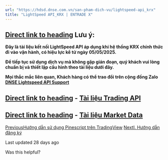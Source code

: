 ```yaml
---
url: "https://hdsd.dnse.com.vn/san-pham-dich-vu/lightspeed-api_krx"
title: "LightSpeed API_KRX | ENTRADE X"
---
```


## [Direct link to heading](https://hdsd.dnse.com.vn/san-pham-dich-vu/lightspeed-api_krx\#luu-y)    Lưu ý:

**Đây là tài liệu kết nối LightSpeed API áp dụng khi hệ thống KRX chính thức đi vào vận hành, có hiệu lực kể từ ngày 05/05/2025.**

**Để tiếp tục sử dụng dịch vụ mà không gặp gián đoạn, quý khách vui lòng chuẩn bị và thiết lập cấu hình theo tài liệu dưới đây.**

**Mọi thắc mắc liên quan, Khách hàng có thể trao đổi trên cộng đồng Zalo** [**DNSE Lightspeed API Support**](https://zalo.me/g/jvcmix138)

## [Direct link to heading](https://hdsd.dnse.com.vn/san-pham-dich-vu/lightspeed-api_krx\#tai-lieu-trading-api)    **\-** [**Tài liệu Trading API**](https://hdsd.dnse.com.vn/san-pham-dich-vu/lightspeed-api_krx/ii.-trading-api)

## [Direct link to heading](https://hdsd.dnse.com.vn/san-pham-dich-vu/lightspeed-api_krx\#tai-lieu-market-data)    **\-** [**Tài liệu Market Data**](https://hdsd.dnse.com.vn/san-pham-dich-vu/lightspeed-api_krx/iii.-market-data)

[PreviousHướng dẫn sử dụng Pinescript trên TradingView](https://hdsd.dnse.com.vn/san-pham-dich-vu/dnse-x-tradingview/huong-dan-su-dung-pinescript-tren-tradingview) [NextI. Hướng dẫn đăng ký](https://hdsd.dnse.com.vn/san-pham-dich-vu/lightspeed-api_krx/i.-huong-dan-dang-ky)

Last updated 28 days ago

Was this helpful?
